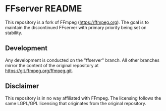 FFserver README
===============

This repository is a fork of FFmpeg (https://ffmpeg.org). The goal
is to maintain the discontinued FFserver with primary priority being
set on stability.

## Development

Any development is conducted on the "ffserver" branch. All other branches
mirror the content of the original repository at
https://git.ffmpeg.org/ffmpeg.git.

## Disclaimer

This repository is in no way affiliated with FFmpeg. The licensing follows the same
LGPL/GPL licensing that originates from the original repository.
